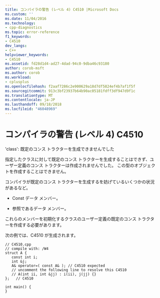 ```yaml
---
title: コンパイラの警告 (レベル 4) C4510 |Microsoft Docs
ms.custom: ''
ms.date: 11/04/2016
ms.technology:
- cpp-diagnostics
ms.topic: error-reference
f1_keywords:
- C4510
dev_langs:
- C++
helpviewer_keywords:
- C4510
ms.assetid: fd28d1d4-ad27-4dad-94c0-9dba46c93180
author: corob-msft
ms.author: corob
ms.workload:
- cplusplus
ms.openlocfilehash: f2aaf7286c2e900629a18d7df5824ef4b7af1f5f
ms.sourcegitcommit: 913c3bf23937b64b90ac05181fdff3df947d9f1c
ms.translationtype: MT
ms.contentlocale: ja-JP
ms.lasthandoff: 09/18/2018
ms.locfileid: "46048969"
---
```

# <a name="compiler-warning-level-4-c4510"></a>コンパイラの警告 (レベル 4) C4510

'class': 既定のコンス トラクターを生成できませんでした

指定したクラスに対して既定のコンス トラクターを生成することはできず、ユーザー定義のコンス トラクターは作成されませんでした。 この型のオブジェクトを作成することはできません。

コンパイラが既定のコンス トラクターを生成するを妨げているいくつかの状況があるなど。

- Const データ メンバー。

- 参照であるデータ メンバー。

これらのメンバーを初期化するクラスのユーザー定義の既定のコンス トラクターを作成する必要があります。

次の例では、C4510 が生成されます。

```
// C4510.cpp
// compile with: /W4
struct A {
   const int i;
   int &j;
   A& operator=( const A& ); // C4510 expected
   // uncomment the following line to resolve this C4510
   // A(int ii, int &jj) : i(ii), j(jj) {}
};   // C4510

int main() {
}
```